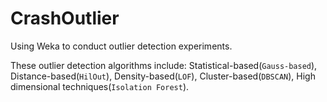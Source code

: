 # CrashOutlier
Using Weka to conduct outlier detection experiments.

These outlier detection algorithms include: Statistical-based(<code>Gauss-based</code>), Distance-based(<code>HilOut</code>), Density-based(<code>LOF</code>), Cluster-based(<code>DBSCAN</code>), High dimensional techniques(<code>Isolation Forest</code>).
